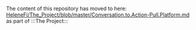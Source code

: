 The content of this repository has moved to here: [HeleneFi/The_Project/blob/master/Conversation.to.Action-Pull.Platform.md](https://github.com/HeleneFi/The_Project/blob/master/Conversation.to.Action-Pull.Platform.md) as part of :::The Project:::